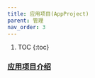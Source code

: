 ```yaml
---
title: 应用项目(AppProject)
parent: 管理
nav_order: 3
---
```


1. TOC
{:toc}

### [应用项目介绍](/docs/devops/project-manage/project)